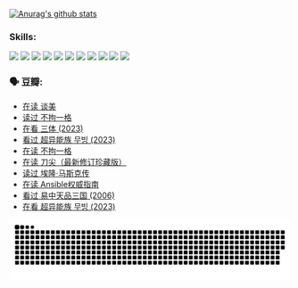 
[![Anurag's github stats](https://github-readme-stats.vercel.app/api?username=w940853815)](https://github.com/anuraghazra/github-readme-stats)

### Skills:

<code><img height="32" src="https://cdn.jsdelivr.net/npm/simple-icons@v5/icons/python.svg"></code>
<code><img height="32" src="https://cdn.jsdelivr.net/npm/simple-icons@v5/icons/javascript.svg"></code>
<code><img height="32" src="https://cdn.jsdelivr.net/npm/simple-icons@v5/icons/django.svg"></code>
<code><img height="32" src="https://cdn.jsdelivr.net/npm/simple-icons@v5/icons/flask.svg"></code>
<code><img height="32" src="https://cdn.jsdelivr.net/npm/simple-icons@v5/icons/vuetify.svg"></code>
<code><img height="32" src="https://cdn.jsdelivr.net/npm/simple-icons@v5/icons/git.svg"></code>
<code><img height="32" src="https://cdn.jsdelivr.net/npm/simple-icons@v5/icons/docker.svg"></code>
<code><img height="32" src="https://cdn.jsdelivr.net/npm/simple-icons@v5/icons/postgresql.svg"></code>
<code><img height="32" src="https://cdn.jsdelivr.net/npm/simple-icons@v5/icons/elasticsearch.svg"></code>
<code><img height="32" src="https://cdn.jsdelivr.net/npm/simple-icons@v5/icons/macos.svg"></code>
<code><img height="32" src="https://cdn.jsdelivr.net/npm/simple-icons@v5/icons/linux.svg"></code>

### 🗣 豆瓣:

<!-- DOUBAN-ACTIVITIES:START -->
- [在读 谈美](https://www.douban.com/people/136069238/status/4560861771/?_i=12406124)
- [读过 不拘一格](https://www.douban.com/people/136069238/status/4560861445/?_i=12406124)
- [在看 三体‎ (2023)](https://www.douban.com/people/136069238/status/4558185093/?_i=12406124)
- [看过 超异能族 무빙‎ (2023)](https://www.douban.com/people/136069238/status/4556824186/?_i=12406124)
- [在读 不拘一格](https://www.douban.com/people/136069238/status/4541712161/?_i=12406124)
- [在读 刀尖（最新修订珍藏版）](https://www.douban.com/people/136069238/status/4541711339/?_i=12406124)
- [读过 埃隆·马斯克传](https://www.douban.com/people/136069238/status/4541710351/?_i=12406124)
- [在读 Ansible权威指南](https://www.douban.com/people/136069238/status/4539151450/?_i=12406124)
- [看过 易中天品三国‎ (2006)](https://www.douban.com/people/136069238/status/4529910812/?_i=12406124)
- [在看 超异能族 무빙‎ (2023)](https://www.douban.com/people/136069238/status/4527291077/?_i=12406124)
<!-- DOUBAN-ACTIVITIES:END -->


![Snake animation](https://raw.githubusercontent.com/w940853815/w940853815/output/github-contribution-grid-snake.svg)

<!--
**w940853815/w940853815** is a ✨ _special_ ✨ repository because its `README.md` (this file) appears on your GitHub profile.

Here are some ideas to get you started:

- 🔭 I’m currently working on ...
- 🌱 I’m currently learning ...
- 👯 I’m looking to collaborate on ...
- 🤔 I’m looking for help with ...
- 💬 Ask me about ...
- 📫 How to reach me: ...
- 😄 Pronouns: ...
- ⚡ Fun fact: ...
-->
